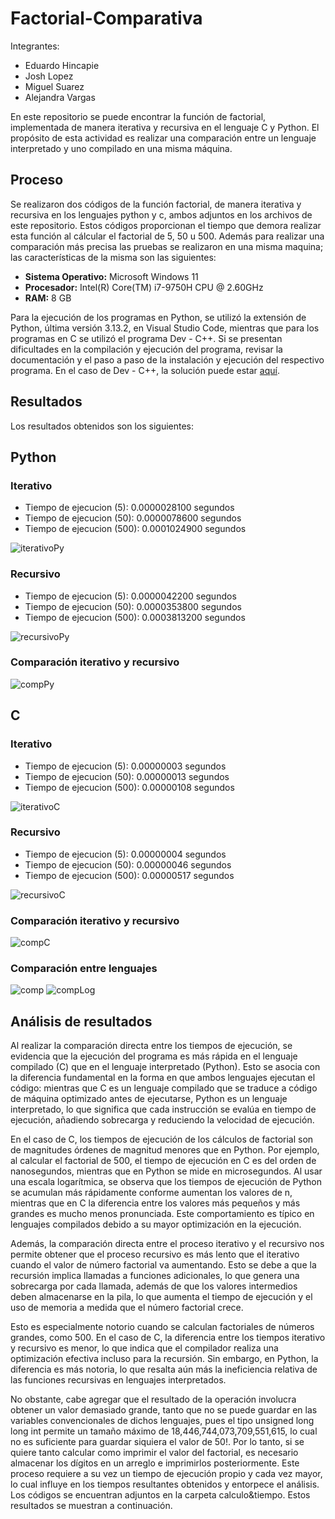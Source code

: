 # Factorial-Comparativa

Integrantes:

- Eduardo Hincapie
- Josh Lopez
- Miguel Suarez
- Alejandra Vargas

En este repositorio se puede encontrar la función de factorial, implementada de manera iterativa y recursiva en el lenguaje C y Python. El propósito de esta actividad es realizar una comparación entre un lenguaje interpretado y uno compilado en una misma máquina.

## Proceso

Se realizaron dos códigos de la función factorial, de manera iterativa y recursiva en los lenguajes python y c, ambos adjuntos en los archivos de este repositorio. Estos códigos proporcionan el tiempo que demora realizar esta función al cálcular el factorial de 5, 50 u 500. Además para realizar una comparación más precisa las pruebas se realizaron en una misma maquina; las características de la misma son las siguientes:

- **Sistema Operativo:** Microsoft Windows 11
- **Procesador:** Intel(R) Core(TM) i7-9750H CPU @ 2.60GHz
- **RAM:** 8 GB

Para la ejecución de los programas en Python, se utilizó la extensión de Python, última versión 3.13.2, en Visual Studio Code, mientras que para los programas en C se utilizó el programa Dev - C++. Si se presentan dificultades en la compilación y ejecución del programa, revisar la documentación y el paso a paso de la instalación y ejecución del respectivo programa. En el caso de Dev - C++, la solución puede estar [aquí](https://stackoverflow.com/questions/14514682/source-file-not-compiled-dev-c). 

## Resultados
Los resultados obtenidos son los siguientes:

## Python

### Iterativo
- Tiempo de ejecucion (5): 0.0000028100 segundos
- Tiempo de ejecucion (50): 0.0000078600 segundos
- Tiempo de ejecucion (500): 0.0001024900 segundos

![iterativoPy](https://github.com/user-attachments/assets/b686c3c2-c498-482a-8975-b927ea014add)

### Recursivo
- Tiempo de ejecucion (5): 0.0000042200 segundos
- Tiempo de ejecucion (50): 0.0000353800 segundos
- Tiempo de ejecucion (500): 0.0003813200 segundos

![recursivoPy](https://github.com/user-attachments/assets/260f6b01-4340-45ab-bf4e-d5666a7084a2)

### Comparación iterativo y recursivo
![compPy](https://github.com/user-attachments/assets/cdf65217-bc01-4ac3-8384-d029db18f8a3)

## C

### Iterativo
- Tiempo de ejecucion (5): 0.00000003 segundos
- Tiempo de ejecucion (50): 0.00000013 segundos
- Tiempo de ejecucion (500): 0.00000108 segundos

![iterativoC](https://github.com/user-attachments/assets/bb055290-c1a1-40d7-979c-e253c4c1b000)

### Recursivo
- Tiempo de ejecucion (5): 0.00000004 segundos
- Tiempo de ejecucion (50): 0.00000046 segundos
- Tiempo de ejecucion (500): 0.00000517 segundos

![recursivoC](https://github.com/user-attachments/assets/9686afa9-fa37-4dea-a2b2-3bfd3acc3b7f)

### Comparación iterativo y recursivo
![compC](https://github.com/user-attachments/assets/8ceb2c79-856c-452f-9be8-a047eae9815a)

### Comparación entre lenguajes

![comp](https://github.com/user-attachments/assets/7aa89c2d-b11a-4881-b28c-8dec10ccdcfa)
![compLog](https://github.com/user-attachments/assets/2437d307-d81c-485a-82d7-e4ecd4a76ac9)


## Análisis de resultados
Al realizar la comparación directa entre los tiempos de ejecución, se evidencia que la ejecución del programa es más rápida en el lenguaje compilado (C) que en el lenguaje interpretado (Python). Esto se asocia con la diferencia fundamental en la forma en que ambos lenguajes ejecutan el código: mientras que C es un lenguaje compilado que se traduce a código de máquina optimizado antes de ejecutarse, Python es un lenguaje interpretado, lo que significa que cada instrucción se evalúa en tiempo de ejecución, añadiendo sobrecarga y reduciendo la velocidad de ejecución. 

En el caso de C, los tiempos de ejecución de los cálculos de factorial son de magnitudes órdenes de magnitud menores que en Python. Por ejemplo, al calcular el factorial de 500, el tiempo de ejecución en C es del orden de nanosegundos, mientras que en Python se mide en microsegundos. Al usar una escala logarítmica, se observa que los tiempos de ejecución de Python se acumulan más rápidamente conforme aumentan los valores de n, mientras que en C la diferencia entre los valores más pequeños y más grandes es mucho menos pronunciada. Este comportamiento es típico en lenguajes compilados debido a su mayor optimización en la ejecución.

Además, la comparación directa entre el proceso iterativo y el recursivo nos permite obtener que el proceso recursivo es más lento que el iterativo cuando el valor de número factorial va aumentando. Esto se debe a que la recursión implica llamadas a funciones adicionales, lo que genera una sobrecarga por cada llamada, además de que los valores intermedios deben almacenarse en la pila, lo que aumenta el tiempo de ejecución y el uso de memoria a medida que el número factorial crece. 

Esto es especialmente notorio cuando se calculan factoriales de números grandes, como 500. En el caso de C, la diferencia entre los tiempos iterativo y recursivo es menor, lo que indica que el compilador realiza una optimización efectiva incluso para la recursión. Sin embargo, en Python, la diferencia es más notoria, lo que resalta aún más la ineficiencia relativa de las funciones recursivas en lenguajes interpretados.

No obstante, cabe agregar que el resultado de la operación involucra obtener un valor demasiado grande, tanto que no se puede guardar en las variables convencionales de dichos lenguajes, pues el tipo unsigned long long int permite un tamaño máximo de 18,446,744,073,709,551,615, lo cual no es suficiente para guardar siquiera el valor de 50!. Por lo tanto, si se quiere tanto calcular como imprimir el valor del factorial, es necesario almacenar los dígitos en un arreglo e imprimirlos posteriormente. Este proceso requiere a su vez un tiempo de ejecución propio y cada vez mayor, lo cual influye en los tiempos resultantes obtenidos y entorpece el análisis. Los códigos se encuentran adjuntos en la carpeta calculo&tiempo. Estos resultados se muestran a continuación.
